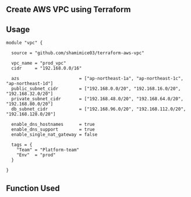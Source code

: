 ## Create AWS VPC using Terraform

## Usage
```
module "vpc" {

  source = "github.com/shamimice03/terraform-aws-vpc"

  vpc_name = "prod_vpc"
  cidr     = "192.168.0.0/16"

  azs                       = ["ap-northeast-1a", "ap-northeast-1c", "ap-northeast-1d"]
  public_subnet_cidr        = ["192.168.0.0/20", "192.168.16.0/20", "192.168.32.0/20"]
  private_subnet_cidr       = ["192.168.48.0/20", "192.168.64.0/20", "192.168.80.0/20"]
  db_subnet_cidr            = ["192.168.96.0/20", "192.168.112.0/20", "192.168.128.0/20"]
  
  enable_dns_hostnames      = true
  enable_dns_support        = true
  enable_single_nat_gateway = false

  tags = {
    "Team" = "Platform-team"
    "Env"  = "prod"
  }

}
```

## Function Used

<!-- | Function        | Link         
| ------------- |:-------------:| 
| index      | [Link](https://developer.hashicorp.com/terraform/language/functions/index_function)
| keys       | [Link](https://developer.hashicorp.com/terraform/language/functions/keys)   
| values     | [Link](https://developer.hashicorp.com/terraform/language/functions/values)
| merge      | [Link](https://developer.hashicorp.com/terraform/language/functions/merge) -->

